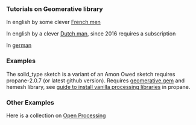 ### Tutorials on Geomerative library ###

In english by some clever [French men][french]

In english by a clever [Dutch man][dutch], since 2016 requires a subscription

In [german][german]

### Examples ###

The solid_type sketch is a variant of an Amon Owed sketch requires propane-2.0.7 (or latest github version).
Requires [geomerative.gem][gem] and hemesh library, see [guide to install vanilla processing libraries][guide] in propane.

### Other Examples ###

Here is a collection on [Open Processing][open_processing]



[french]:http://freeartbureau.org/fab_activity/geomerative-tutorial-part-1/
[dutch]:http://www.creativeapplications.net/processing/generative-typography-processing-tutorial/
[german]:https://lernprocessing.wordpress.com/2011/11/15/geomerative-library/
[open_processing]:http://www.openprocessing.org/collection/1374
[gem]:https://github.com/ruby-processing/geomerativegem/
[guide]:https://ruby-processing.github.io/propane/contributed
